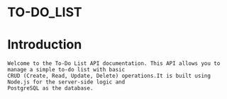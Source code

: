 # TO-DO_LIST
# Introduction
    Welcome to the To-Do List API documentation. This API allows you to manage a simple to-do list with basic
    CRUD (Create, Read, Update, Delete) operations.It is built using Node.js for the server-side logic and
    PostgreSQL as the database.
